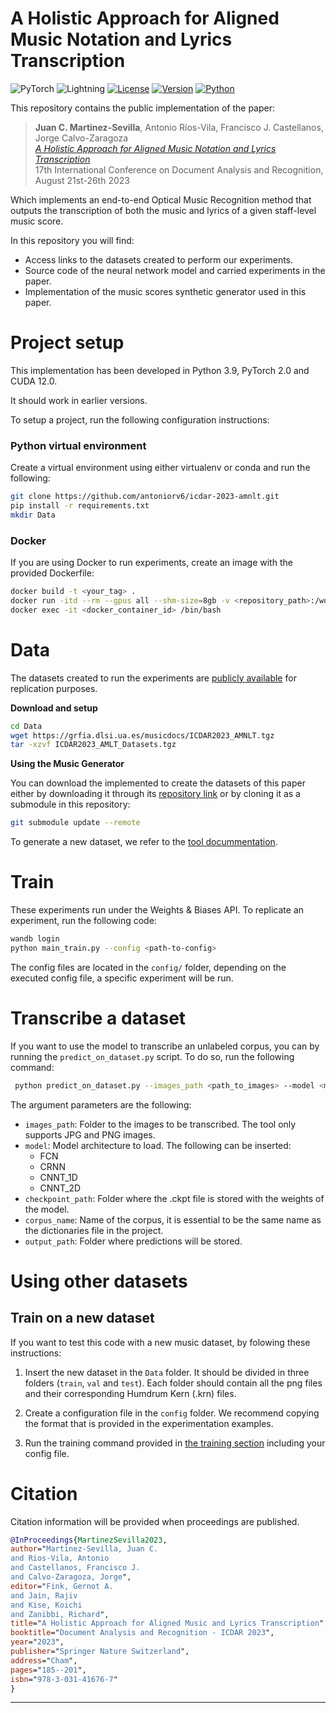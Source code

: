 # A Holistic Approach for Aligned Music Notation and Lyrics Transcription

![PyTorch](https://img.shields.io/badge/PyTorch-%23EE4C2C.svg?style=flat&logo=PyTorch&logoColor=white) ![Lightning](https://img.shields.io/badge/-Lightning-792ee5?logo=pytorchlightning&logoColor=white)
[![License](https://img.shields.io/static/v1?label=License&message=MIT&color=blue)]() [![Version](https://img.shields.io/static/v1?label=Version&message=1.0&color=)]() [![Python](https://img.shields.io/static/v1?label=Python&message=3.9&color=blue)]()

This repository contains the public implementation of the paper:

>**Juan C. Martinez-Sevilla**, Antonio Ríos-Vila, Francisco J. Castellanos, Jorge Calvo-Zaragoza<br />
  *[A Holistic Approach for Aligned Music Notation and Lyrics Transcription](https://zenodo.org/record/6573248)*<br />
  17th International Conference on Document Analysis and Recognition, August 21st-26th 2023

Which implements an end-to-end Optical Music Recognition method that outputs the transcription of both the music and lyrics of a given staff-level music score.

In this repository you will find:

- Access links to the datasets created to perform our experiments.
- Source code of the neural network model and carried experiments in the paper.
- Implementation of the music scores synthetic generator used in this paper. 

# Project setup
This implementation has been developed in Python 3.9, PyTorch 2.0 and CUDA 12.0. 

It should work in earlier versions.

To setup a project, run the following configuration instructions:

### Python virtual environment

Create a virtual environment using either virtualenv or conda and run the following:

```sh
git clone https://github.com/antoniorv6/icdar-2023-amnlt.git
pip install -r requirements.txt
mkdir Data
```

### Docker
If you are using Docker to run experiments, create an image with the provided Dockerfile:

```sh
docker build -t <your_tag> .
docker run -itd --rm --gpus all --shm-size=8gb -v <repository_path>:/workspace/ <image_tag>
docker exec -it <docker_container_id> /bin/bash
```

# Data

The datasets created to run the experiments are [publicly available](https://grfia.dlsi.ua.es/musicdocs/ICDAR2023_AMNLT.tgz) for replication purposes. 

**Download and setup**

```sh
cd Data
wget https://grfia.dlsi.ua.es/musicdocs/ICDAR2023_AMNLT.tgz
tar -xzvf ICDAR2023_AMLT_Datasets.tgz
```
**Using the Music Generator**

You can download the implemented to create the datasets of this paper either by downloading it through its [repository link](https://github.com/JuanCarlosMartinezSevilla/ICDAR-23-AMNLT-Music-Generator.git) or by cloning it as a submodule in this repository:

```sh
git submodule update --remote
```
To generate a new dataset, we refer to the [tool docummentation](https://github.com/JuanCarlosMartinezSevilla/ICDAR-23-AMNLT-Music-Generator/blob/main/README.md).

# Train
These experiments run under the Weights & Biases API. To replicate an experiment, run the following code:

```sh
wandb login
python main_train.py --config <path-to-config>
```
The config files are located in the ```config/``` folder, depending on the executed config file, a specific experiment will be run.

# Transcribe a dataset
If you want to use the model to transcribe an unlabeled corpus, you can by running the ``predict_on_dataset.py`` script. To do so, run the following command:

```sh
 python predict_on_dataset.py --images_path <path_to_images> --model <model_name> --checkpoint_path <checkpoint_path> --corpus_name <name_of_the_corpus> --output_path <ouptut_folder_path>
```
The argument parameters are the following:

* ``images_path``: Folder to the images to be transcribed. The tool only supports JPG and PNG images.
* ``model``: Model architecture to load. The following can be inserted:
  * FCN
  * CRNN
  * CNNT_1D
  * CNNT_2D
* ``checkpoint_path``: Folder where the .ckpt file is stored with the weights of the model.
* ``corpus_name``: Name of the corpus, it is essential to be the same name as the dictionaries file in the project.
* ``output_path``: Folder where predictions will be stored.

# Using other datasets

## Train on a new dataset

If you want to test this code with a new music dataset, by folowing these instructions:

1. Insert the new dataset in the ```Data``` folder. It should be divided in three folders (```train```, ```val``` and ```test```). Each folder should contain all the png files and their corresponding Humdrum Kern (.krn) files.

2. Create a configuration file in the ```config``` folder. We recommend copying the format that is provided in the experimentation examples.

3. Run the training command provided in [the training section](#train) including your config file.


# Citation

Citation information will be provided when proceedings are published.

```bibtex
@InProceedings{MartinezSevilla2023,
author="Martinez-Sevilla, Juan C.
and Rios-Vila, Antonio
and Castellanos, Francisco J.
and Calvo-Zaragoza, Jorge",
editor="Fink, Gernot A.
and Jain, Rajiv
and Kise, Koichi
and Zanibbi, Richard",
title="A Holistic Approach for Aligned Music and Lyrics Transcription",
booktitle="Document Analysis and Recognition - ICDAR 2023",
year="2023",
publisher="Springer Nature Switzerland",
address="Cham",
pages="185--201",
isbn="978-3-031-41676-7"
}
```

----
